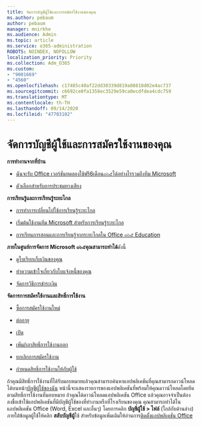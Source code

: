 ```yaml
---
title: จัดการบัญชีผู้ใช้และการสมัครใช้งานของคุณ
ms.author: pebaum
author: pebaum
manager: mnirkhe
ms.audience: Admin
ms.topic: article
ms.service: o365-administration
ROBOTS: NOINDEX, NOFOLLOW
localization_priority: Priority
ms.collection: Adm_O365
ms.custom:
- "9001669"
- "4560"
ms.openlocfilehash: c17485c40af22dd30339d819a08818d02e4ac737
ms.sourcegitcommit: c6692ce0fa1358ec3529e59ca0ecdfdea4cdc759
ms.translationtype: MT
ms.contentlocale: th-TH
ms.lasthandoff: 09/14/2020
ms.locfileid: "47703102"
---
```

# <a name="manage-your-account-and-subscriptions"></a>จัดการบัญชีผู้ใช้และการสมัครใช้งานของคุณ

**การทำงานจากที่บ้าน**
- [ฉันจะรับ Office เวอร์ชันทดลองใช้ฟรี6เดือน๓๖๕ได้อย่างไรรวมถึงทีม Microsoft](https://docs.microsoft.com/MicrosoftTeams/e1-trial-license)

- [ตัวเลือกสำหรับการประชุมทางเสียง](https://docs.microsoft.com/alchemyinsights/options-for-audio-conferencing)

**การเรียนรู้และการเรียนรู้ระยะไกล**

- [การทำการเปลี่ยนไปใช้การเรียนรู้ระยะไกล](https://www.microsoft.com/education/remote-learning)

- [เริ่มต้นใช้งานทีม Microsoft สำหรับการเรียนรู้ระยะไกล](https://docs.microsoft.com/MicrosoftTeams/remote-learning-edu)

- [การเรียนการสอนและการเรียนรู้จากระยะไกลใน Office ๓๖๕ Education](https://docs.microsoft.com/MicrosoftTeams/remote-learning-edu)

**ภายในศูนย์การจัดการ Microsoft ๓๖๕คุณสามารถทำได้**ดังนี้ 

- [ดูใบเรียกเก็บเงินของคุณ](https://docs.microsoft.com/microsoft-365/commerce/billing-and-payments/view-your-bill-or-invoice) 

- [ทำความเข้าใจเกี่ยวกับใบแจ้งหนี้ของคุณ](https://docs.microsoft.com/microsoft-365/commerce/billing-and-payments/understand-your-invoice)

- [จัดการวิธีการชำระเงิน](https://docs.microsoft.com/microsoft-365/commerce/billing-and-payments/manage-payment-methods)

**จัดการการสมัครใช้งานและสิทธิ์การใช้งาน** 

- [ซื้อการสมัครใช้งานใหม่](https://docs.microsoft.com/microsoft-365/commerce/subscriptions/upgrade-to-different-plan)

- [ต่ออายุ](https://docs.microsoft.com/microsoft-365/commerce/subscriptions/renew-your-subscription) 

- [เปิด](https://docs.microsoft.com/microsoft-365/commerce/subscriptions/reactivate-your-subscription)

- [เพิ่ม/เอาสิทธิ์การใช้งานออก](https://docs.microsoft.com/microsoft-365/commerce/licenses/buy-licenses)

- [ยกเลิกการสมัครใช้งาน](https://docs.microsoft.com/microsoft-365/commerce/subscriptions/cancel-your-subscription)

- [กำหนดสิทธิ์การใช้งานให้กับผู้ใช้](https://docs.microsoft.com/microsoft-365/admin/manage/assign-licenses-to-users)

ถ้าคุณมีสิทธิ์การใช้งานที่ได้รับมอบหมายแล้วคุณสามารถค้นหาแอปพลิเคชันที่คุณสามารถดาวน์โหลดได้บนหน้า[บัญชีผู้ใช้ของฉัน](https://portal.office.com/account/#installs) หน้านี้จะแสดงรายการของแอปพลิเคชันที่พร้อมให้คุณดาวน์โหลดโดยยึดตามสิทธิ์การใช้งานที่มอบหมาย ถ้าคุณได้ดาวน์โหลดแอปพลิเคชัน Office แล้วคุณอาจจำเป็นต้องลงชื่อเข้าใช้แอปพลิเคชันที่มีบัญชีผู้ใช้ของที่ทำงานหรือที่โรงเรียนของคุณ คุณสามารถทำได้ในแอปพลิเคชัน Office (Word, Excel และอื่นๆ) โดยการคลิก **บัญชีผู้ใช้ > ไฟล์** (ใกล้กับด้านล่าง) ภายใต้ข้อมูลผู้ใช้ให้คลิก **สลับบัญชีผู้**ใช้ สำหรับข้อมูลเพิ่มเติมให้อ่านการ[ติดตั้งแอปพลิเคชัน Office](https://docs.microsoft.com/microsoft-365/admin/setup/install-applications) 
